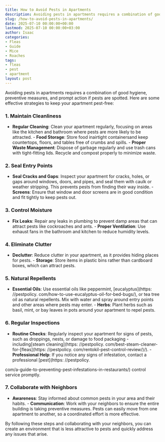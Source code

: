 ```yaml
---
title: How to Avoid Pests in Apartments
description: Avoiding pests in apartments requires a combination of good hygiene, preventive measures, and prompt action if pests are spotted.
slug: /how-to-avoid-pests-in-apartments/
date: 2025-07-10 00:00:00+00:00
lastmod: 2025-07-10 00:00:00+03:00
author: Isaac
categories:
- Fleas
- Guide
- Mice
- Roaches
tags:
- fleas
- pest
- apartment
layout: post
---
```


Avoiding pests in apartments requires a combination of good hygiene, preventive measures, and prompt action if pests are spotted. Here are some effective strategies to keep your apartment pest-free:

###  1. Maintain Cleanliness

- **Regular Cleaning**: Clean your apartment regularly, focusing on areas like the kitchen and bathroom where pests are more likely to be attracted. - **Food Storage**: Store food inairtight containersand keep countertops, floors, and tables free of crumbs and spills. - **Proper Waste Management**: Dispose of garbage regularly and use trash cans with tight-fitting lids. Recycle and compost properly to minimize waste.

###  2. Seal Entry Points

- **Seal Cracks and Gaps**: Inspect your apartment for cracks, holes, or gaps around windows, doors, and pipes, and seal them with caulk or weather stripping. This prevents pests from finding their way inside. - **Screens**: Ensure that window and door screens are in good condition and fit tightly to keep pests out.

###  3. Control Moisture

- **Fix Leaks**: Repair any leaks in plumbing to prevent damp areas that can attract pests like cockroaches and ants. - **Proper Ventilation**: Use exhaust fans in the bathroom and kitchen to reduce humidity levels.

###  4. Eliminate Clutter

- **Declutter**: Reduce clutter in your apartment, as it provides hiding places for pests. - **Storage**: Store items in plastic bins rather than cardboard boxes, which can attract pests.

###  5. Natural Repellents

- **Essential Oils**: Use essential oils like peppermint, [eucalyptus](https: //pestpolicy. com/how-to-use-eucalyptus-oil-for-bed-bugs/), or tea tree oil as natural repellents. Mix with water and spray around entry points and other areas where pests may enter. - **Herbs**: Plant herbs such as basil, mint, or bay leaves in pots around your apartment to repel pests.

###  6. Regular Inspections

- **Routine Checks**: Regularly inspect your apartment for signs of pests, such as droppings, nests, or damage to food packaging - including[steam cleaning](https: //pestpolicy. com/best-steam-cleaner-for-[fleas](https: //pestpolicy. com/rentokil-pest-control-review/)/). - **Professional Help**: If you notice any signs of infestation, contact a professional [pest](https: //pestpolicy.

com/a-guide-to-preventing-pest-infestations-in-restaurants/) control service promptly.

###  7. Collaborate with Neighbors

- **Awareness**: Stay informed about common pests in your area and their habits. - **Communication**: Work with your neighbors to ensure the entire building is taking preventive measures. Pests can easily move from one apartment to another, so a coordinated effort is more effective.

By following these steps and collaborating with your neighbors, you can create an environment that is less attractive to pests and quickly address any issues that arise.
